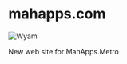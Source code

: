 # mahapps.com

![Wyam](https://github.com/MahApps/mahapps.com/workflows/Wyam/badge.svg)

New web site for MahApps.Metro
